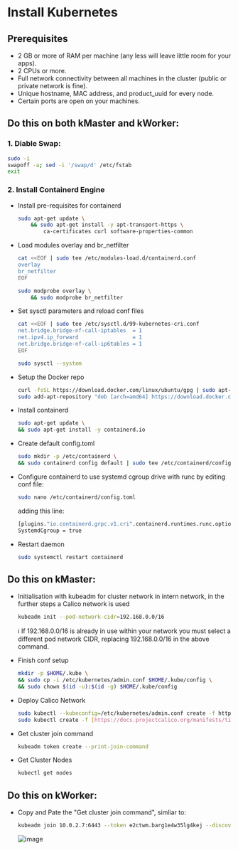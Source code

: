 # Install Kubernetes

## Prerequisites

- 2 GB or more of RAM per machine (any less will leave little room for your apps).
- 2 CPUs or more.
- Full network connectivity between all machines in the cluster (public or private network is fine).
- Unique hostname, MAC address, and product_uuid for every node.
- Certain ports are open on your machines.

## **Do this on both kMaster and kWorker:**

### 1. Diable Swap:

```bash
sudo -i
swapoff -a; sed -i '/swap/d' /etc/fstab
exit
```

### 2. Install Containerd Engine

- Install pre-requisites for containerd
    
    ```bash
    sudo apt-get update \
        && sudo apt-get install -y apt-transport-https \
            ca-certificates curl software-properties-common
    ```
    
- Load modules overlay and br_netfilter
    
    ```bash
    cat <<EOF | sudo tee /etc/modules-load.d/containerd.conf
    overlay
    br_netfilter
    EOF
    
    sudo modprobe overlay \
        && sudo modprobe br_netfilter
    ```
    
- Set sysctl parameters and reload conf files
    
    ```bash
    cat <<EOF | sudo tee /etc/sysctl.d/99-kubernetes-cri.conf
    net.bridge.bridge-nf-call-iptables  = 1
    net.ipv4.ip_forward                 = 1
    net.bridge.bridge-nf-call-ip6tables = 1
    EOF
    
    sudo sysctl --system
    ```
    
- Setup the Docker repo
    
    ```bash
    curl -fsSL https://download.docker.com/linux/ubuntu/gpg | sudo apt-key --keyring /etc/apt/trusted.gpg.d/docker.gpg add -
    sudo add-apt-repository "deb [arch=amd64] https://download.docker.com/linux/ubuntu \$(lsb_release -cs) \stable"
    ```
    
- Install containerd
    
    ```bash
    sudo apt-get update \
    && sudo apt-get install -y containerd.io
    ```
    
- Create default config.toml
    
    ```bash
    sudo mkdir -p /etc/containerd \
    && sudo containerd config default | sudo tee /etc/containerd/config.toml
    ```
    
- Configure containerd to use systemd cgroup drive with runc by editing conf file:
    
    ```bash
    sudo nano /etc/containerd/config.toml
    ```
    
    adding this line:
    
    ```bash
    [plugins."io.containerd.grpc.v1.cri".containerd.runtimes.runc.options]
    SystemdCgroup = true
    ```
    
- Restart daemon
    
    ```bash
    sudo systemctl restart containerd
    ```
    

## **Do this on kMaster:**

- Initialisation with kubeadm for cluster network in intern network, in the further steps a Calico network is used
    
    ```bash
    kubeadm init --pod-network-cidr=192.168.0.0/16
    ```
    
    <aside>
    ℹ️ If 192.168.0.0/16 is already in use within your network you must select a different pod network CIDR, replacing 192.168.0.0/16 in the above command.
    
    </aside>
    
- Finish conf setup
    
    ```bash
    mkdir -p $HOME/.kube \
    && sudo cp -i /etc/kubernetes/admin.conf $HOME/.kube/config \
    && sudo chown $(id -u):$(id -g) $HOME/.kube/config
    ```
    
- Deploy Calico Network
    
    ```bash
    sudo kubectl --kubeconfig=/etc/kubernetes/admin.conf create -f https://docs.projectcalico.org/v3.14/manifests/calico.yaml
    sudo kubectl create -f [https://docs.projectcalico.org/manifests/tigera-operator.yaml](https://docs.projectcalico.org/manifests/tigera-operator.yaml)
    ```
    
- Get cluster join command
    
    ```bash
    kubeadm token create --print-join-command
    ```
    
- Get Cluster Nodes
    
    ```bash
    kubectl get nodes
    ```
    

## **Do this on kWorker:**

- Copy and Pate the "Get cluster join command", simliar to:
    
    ```bash
    kubeadm join 10.0.2.7:6443 --token e2ctwm.barg1e4w35lg4kej --discovery-token-ca-cert-hash sha256:ea81b70854c915a8d965b038f897261affc4889398b46e1cea3b3f1fddd95036
    ```
    ![image](https://user-images.githubusercontent.com/64065672/150694879-70e1f1dd-6a46-43e4-9eed-015b1386f791.png)

